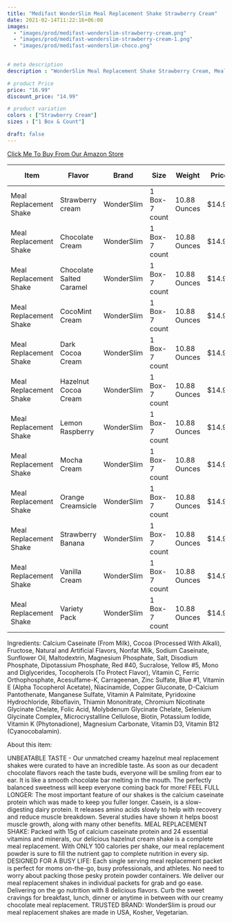 ```yaml
---
title: "Medifast WonderSlim Meal Replacement Shake Strawberry Cream"
date: 2021-02-14T11:22:16+06:00
images: 
  - "images/prod/medifast-wonderslim-strawberry-cream.png"
  - "images/prod/medifast-wonderslim-strawberry-cream-1.png"
  - "images/prod/medifast-wonderslim-choco.png"
  

# meta description
description : "WonderSlim Meal Replacement Shake Strawberry Cream, Meal Suppliment, Hazelnut Cocoa Cream, 24 Essential Vitamins & Minerals, Only 100 Calories, 15g Caseinate Protein, Aspartame Free, Unbeatable Taste, Low Fat, Kosher - 7 Servings"

# product Price
price: "16.99"
discount_price: "14.99"

# product variation
colors : ["Strawberry Cream"]
sizes : ["1 Box & Count"]

draft: false
---
```


[Click Me To Buy From Our Amazon Store](https://amzn.to/3pmKOfU)

|Item|Flavor|Brand|Size|Weight|Price|Check Amazon|
|----|------|------|------|------|-----|--------|
|Meal Replacement Shake|Strawberry cream|WonderSlim|1 Box-7 count|10.88 Ounces|$14.99|[Check Amazon Price](https://amzn.to/3pmKOfU)|
|Meal Replacement Shake|Chocolate Cream|WonderSlim|1 Box-7 count|10.88 Ounces|$14.99|[Check Amazon Price](https://amzn.to/3pmKOfU)|
|Meal Replacement Shake|Chocolate Salted Caramel|WonderSlim|1 Box-7 count|10.88 Ounces|$14.99|[Check Amazon Price](https://amzn.to/3pmKOfU)|
|Meal Replacement Shake|CocoMint Cream|WonderSlim|1 Box-7 count|10.88 Ounces|$14.99|[Check Amazon Price](https://amzn.to/3pmKOfU)|
|Meal Replacement Shake|Dark Cocoa Cream|WonderSlim|1 Box-7 count|10.88 Ounces|$14.99|[Check Amazon Price](https://amzn.to/3pmKOfU)|
|Meal Replacement Shake|Hazelnut Cocoa Cream|WonderSlim|1 Box-7 count|10.88 Ounces|$14.99|[Check Amazon Price](https://amzn.to/3pmKOfU)|
|Meal Replacement Shake|Lemon Raspberry|WonderSlim|1 Box-7 count|10.88 Ounces|$14.99|[Check Amazon Price](https://amzn.to/3pmKOfU)|
|Meal Replacement Shake|Mocha Cream|WonderSlim|1 Box-7 count|10.88 Ounces|$14.99|[Check Amazon Price](https://amzn.to/3pmKOfU)|
|Meal Replacement Shake|Orange Creamsicle|WonderSlim|1 Box-7 count|10.88 Ounces|$14.99|[Check Amazon Price](https://amzn.to/3pmKOfU)|
|Meal Replacement Shake|Strawberry Banana|WonderSlim|1 Box-7 count|10.88 Ounces|$14.99|[Check Amazon Price](https://amzn.to/3pmKOfU)|
|Meal Replacement Shake|Vanilla Cream|WonderSlim|1 Box-7 count|10.88 Ounces|$14.99|[Check Amazon Price](https://amzn.to/3pmKOfU)|
|Meal Replacement Shake|Variety Pack|WonderSlim|1 Box-7 count|10.88 Ounces|$14.99|[Check Amazon Price](https://amzn.to/3pmKOfU)|


Ingredients: Calcium Caseinate (From Milk), Cocoa (Processed With Alkali), Fructose, Natural and Artificial Flavors, Nonfat Milk, Sodium Caseinate, Sunflower Oil, Maltodextrin, Magnesium Phosphate, Salt, Disodium Phosphate, Dipotassium Phosphate, Red #40, Sucralose, Yellow #5, Mono and Diglycerides, Tocopherols (To Protect Flavor), Vitamin C, Ferric Orthophosphate, Acesulfame-K, Carrageenan, Zinc Sulfate, Blue #1, Vitamin E (Alpha Tocopherol Acetate), Niacinamide, Copper Gluconate, D-Calcium Pantothenate, Manganese Sulfate, Vitamin A Palmitate, Pyridoxine Hydrochloride, Riboflavin, Thiamin Mononitrate, Chromium Nicotinate Glycinate Chelate, Folic Acid, Molybdenum Glycinate Chelate, Selenium Glycinate Complex, Microcrystalline Cellulose, Biotin, Potassium Iodide, Vitamin K (Phytonadione), Magnesium Carbonate, Vitamin D3, Vitamin B12 (Cyanocobalamin). 

About this item:

UNBEATABLE TASTE - Our unmatched creamy hazelnut meal replacement shakes were curated to have an incredible taste. As soon as our decadent chocolate flavors reach the taste buds, everyone will be smiling from ear to ear. It is like a smooth chocolate bar melting in the mouth. The perfectly balanced sweetness will keep everyone coming back for more!
FEEL FULL LONGER: The most important feature of our shakes is the calcium caseinate protein which was made to keep you fuller longer. Casein, is a slow-digesting dairy protein. It releases amino acids slowly to help with recovery and reduce muscle breakdown. Several studies have shown it helps boost muscle growth, along with many other benefits.
MEAL REPLACEMENT SHAKE: Packed with 15g of calcium caseinate protein and 24 essential vitamins and minerals, our delicious hazelnut cream shake is a complete meal replacement. With ONLY 100 calories per shake, our meal replacement powder is sure to fill the nutrient gap to complete nutrition in every sip.
DESIGNED FOR A BUSY LIFE:  Each single serving meal replacement packet is perfect for moms on-the-go, busy professionals, and athletes. No need to worry about packing those pesky protein powder containers. We deliver our meal replacement shakes in individual packets for grab and go ease. Delivering on the go nutrition with 8 delicious flavors. Curb the sweet cravings for breakfast, lunch, dinner or anytime in between with our creamy chocolate meal replacement.
TRUSTED BRAND: WonderSlim is proud our meal replacement shakes are made in USA, Kosher, Vegetarian.

